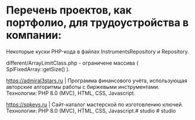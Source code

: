 # Перечень проектов, как портфолио, для трудоустройства в компании:

Некоторые куски PHP-кода в файлах InstrumentsRepository и Repository.

different/ArrayLimitClass.php - ограничене массива ( SplFixedArray::getSize() ).

https://admiral3stars.ru | Программа финансового учёта, использующая авторские алгоритмы работы с биржевыми инструментами.
Технологии: PHP 8.0 (MVC), HTML, CSS, Javascript.

https://spkeys.ru | Сайт-каталог мастерской по изготовлению ключей.
Технологии: PHP 8.0 (MVC), HTML, CSS, Javascript.#   s t u d i o  
 #   s t u d i o  
 